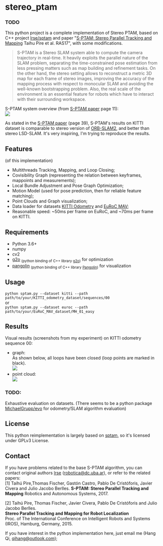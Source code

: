 # stereo_ptam 
### TODO

This python project is a complete implementation of Stereo PTAM, based on C++ project [lrse/sptam](https://github.com/lrse/sptam) and paper "[S-PTAM: Stereo Parallel Tracking and Mapping](http://webdiis.unizar.es/~jcivera/papers/pire_etal_ras17.pdf) Taihu Pire et al. RAS17", with some modifications.   

> S-PTAM is a Stereo SLAM system able to compute the camera trajectory in real-time. It heavily exploits the parallel nature of the SLAM problem, separating the time-constrained pose estimation from less pressing matters such as map building and refinement tasks. On the other hand, the stereo setting allows to reconstruct a metric 3D map for each frame of stereo images, improving the accuracy of the mapping process with respect to monocular SLAM and avoiding the well-known bootstrapping problem. Also, the real scale of the environment is an essential feature for robots which have to interact with their surrounding workspace.   

S-PTAM system overview (from [S-PTAM paper](http://webdiis.unizar.es/~jcivera/papers/pire_etal_ras17.pdf) page 11):  
![](imgs/sptam_overview.png)

As stated in the [S-PTAM paper](http://webdiis.unizar.es/~jcivera/papers/pire_etal_ras17.pdf) (page 39), S-PTAM's results on KITTI dataset is comparable to stereo version of [ORB-SLAM2](https://github.com/raulmur/ORB_SLAM2), and better than stereo LSD-SLAM. It's very inspiring, I'm trying to reproduce the results.


## Features 
(of this implementation)
* Multithreads Tracking, Mapping, and Loop Closing;
* Covisibility Graph (representing the relation between keyframes, mappoints and measurements);
* Local Bundle Adjustment and Pose Graph Optimization;
* Motion Model (used for pose prediction, then for reliable feature matching);
* Point Clouds and Graph visualization;
* Data loader for datasets [KITTI Odometry](http://www.cvlibs.net/datasets/kitti/eval_odometry.php) and [EuRoC MAV](http://projects.asl.ethz.ch/datasets/doku.php?id=kmavvisualinertialdatasets);
* Reasonable speed: ~50ms per frame on EuRoC, and ~70ms per frame on KITTI.

## Requirements
* Python 3.6+
* numpy
* cv2
* [g2o](https://github.com/uoip/g2opy) <sub>(python binding of C++ library [g2o](https://github.com/RainerKuemmerle/g2o))</sub> for optimization
* [pangolin](https://github.com/uoip/pangolin) <sub>(python binding of C++ library [Pangolin](http://github.com/stevenlovegrove/Pangolin))</sub> for visualization

## Usage
`python sptam.py --dataset kitti --path path/to/your/KITTI_odometry_dataset/sequences/00`  
or  
`python sptam.py --dataset euroc --path path/to/your/EuRoC_MAV_dataset/MH_01_easy`

## Results
Visual results (screenshots from my experiment) on KITTI odometry sequence 00:   
* graph:  
As shown below, all loops have been closed (loop points are marked in black).   
![](imgs/pose_graph.png)   
* point cloud:   
![](imgs/point_cloud.png)


### TODO:
Exhaustive evaluation on datasets. (There seems to be a python package [MichaelGrupp/evo](https://github.com/MichaelGrupp/evo) for odometry/SLAM algorithm evaluation)

## License
This python reimplementation is largely based on [sptam](https://github.com/lrse/sptam), so it's licensed under GPLv3 License. 

## Contact
If you have problems related to the base S-PTAM algorithm, you can contact original authors [lrse](https://github.com/lrse) (robotica@dc.uba.ar), or refer to the related papers:  
[1]  Taihú Pire,Thomas Fischer, Gastón Castro, Pablo De Cristóforis, Javier Civera and Julio Jacobo Berlles.
**S-PTAM: Stereo Parallel Tracking and Mapping**
Robotics and Autonomous Systems, 2017.  

[2] Taihú Pire, Thomas Fischer, Javier Civera, Pablo De Cristóforis and Julio Jacobo Berlles.  
**Stereo Parallel Tracking and Mapping for Robot Localization**  
Proc. of The International Conference on Intelligent Robots and Systems (IROS), Hamburg, Germany, 2015.  


If you have interest in the python implementation here, just email me (Hang Qi, qihang@outlook.com);
